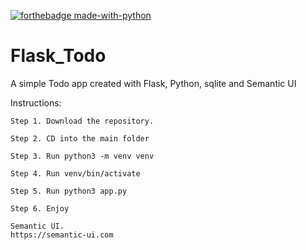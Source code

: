 
[![forthebadge made-with-python](http://ForTheBadge.com/images/badges/made-with-python.svg)](https://www.python.org/)
# Flask_Todo
A simple Todo app created with Flask, Python, sqlite and Semantic UI

Instructions:

```
Step 1. Download the repository.

Step 2. CD into the main folder

Step 3. Run python3 -m venv venv  

Step 4. Run venv/bin/activate

Step 5. Run python3 app.py

Step 6. Enjoy
```

```
Semantic UI. 
https://semantic-ui.com 
```
